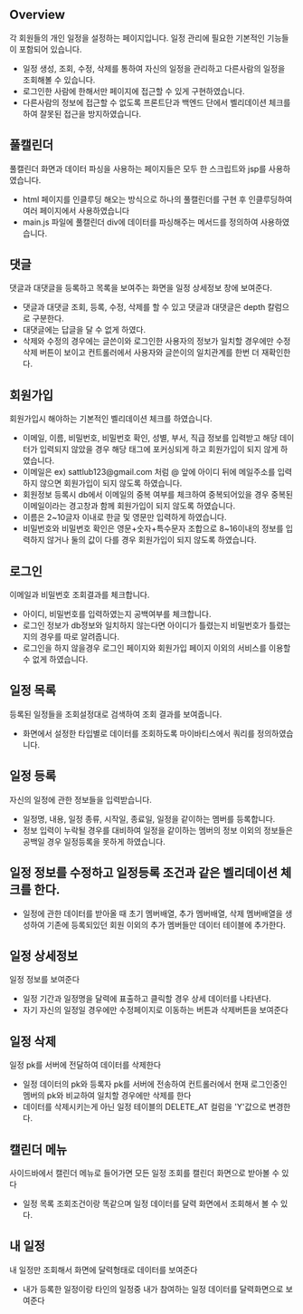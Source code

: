 ## Overview
각 회원들의 개인 일정을 설정하는 페이지입니다. 일정 관리에 필요한 기본적인 기능들이 포함되어 있습니다.
<ul>
    <li>일정 생성, 조회, 수정, 삭제를 통하여 자신의 일정을 관리하고 다른사람의 일정을 조회해볼 수 있습니다.</li>
    <li>로그인한 사람에 한해서만 페이지에 접근할 수 있게 구현하였습니다.</li>
    <li>다른사람의 정보에 접근할 수 없도록 프론트단과 백엔드 단에서 벨리데이션 체크를 하여 잘못된 접근을 방지하였습니다.</li>
</ul>

## 풀캘린더
풀캘린더 화면과 데이터 파싱을 사용하는 페이지들은 모두 한 스크립트와 jsp를 사용하였습니다.
<ul>
    <li>html 페이지를 인클루딩 해오는 방식으로 하나의 풀캘린더를 구현 후 인클루딩하여 여러 페이지에서 사용하였습니다</li>
    <li>main.js 파일에 풀캘린더 div에 데이터를 파싱해주는 메서드를 정의하여 사용하였습니다.</li>
</ul>

## 댓글
댓글과 대댓글을 등록하고 목록을 보여주는 화면을 일정 상세정보 창에 보여준다.
<ul>
    <li>댓글과 대댓글 조회, 등록, 수정, 삭제를 할 수 있고 댓글과 대댓글은 depth 칼럼으로 구분한다.</li>
    <li>대댓글에는 답글을 달 수 없게 하였다.</li>
    <li>삭제와 수정의 경우에는 글쓴이와 로그인한 사용자의 정보가 일치할 경우에만 수정 삭제 버튼이 보이고 컨트롤러에서 사용자와 글쓴이의 일치관계를 한번 더 재확인한다.</li>
</ul>

## 회원가입
회원가입시 해야하는 기본적인 벨리데이션 체크를 하였습니다.
<ul>
    <li>이메일, 이름, 비밀번호, 비밀번호 확인, 성별, 부서, 직급 정보를 입력받고 해당 데이터가 입력되지 않았을 경우 해당 태그에 포커싱되게 하고 회원가입이 되지 않게 하였습니다.</li>
    <li>이메일은 ex) sattlub123@gmail.com 처럼 @ 앞에 아이디 뒤에 메일주소를 입력하지 않으면 회원가입이 되지 않도록 하였습니다.</li>
    <li>회원정보 등록시 db에서 이메일의 중복 여부를 체크하여 중복되어있을 경우 중복된 이메일이라는 경고창과 함께 회원가입이 되지 않도록 하였습니다.</li>
    <li>이름은 2~10글자 이내로 한글 및 영문만 입력하게 하였습니다.</li>
    <li>비밀번호와 비밀번호 확인은 영문+숫자+특수문자 조합으로 8~16이내의 정보를 입력하지 않거나 둘의 값이 다를 경우 회원가입이 되지 않도록 하였습니다.</li>
</ul>

## 로그인
이메일과 비밀번호 조회결과를 체크합니다.
<ul>
    <li>아이디, 비밀번호를 입력하였는지 공백여부를 체크합니다.</li>
    <li>로그인 정보가 db정보와 일치하지 않는다면 아이디가 틀렸는지 비밀번호가 틀렸는지의 경우를 따로 알려줍니다.</li>
    <li>로그인을 하지 않을경우 로그인 페이지와 회원가입 페이지 이외의 서비스를 이용할 수 없게 하였습니다.</li>
</ul>


## 일정 목록
등록된 일정들을 조회설정대로 검색하여 조회 결과를 보여줍니다.
<ul>
    <li>화면에서 설정한 타입별로 데이터를 조회하도록 마이바티스에서 쿼리를 정의하였습니다.</li>
</ul>


  ## 일정 등록
  자신의 일정에 관한 정보들을 입력받습니다.
  <ul>
    <li>일정명, 내용, 일정 종류, 시작일, 종료일, 일정을 같이하는 멤버를 등록합니다.</li>
    <li>정보 입력이 누락될 경우를 대비하여 일정을 같이하는 멤버의 정보 이외의 정보들은 공백일 경우 일정등록을 못하게 하였습니다.</li>
  </ul>


## 일정 정보를 수정하고 일정등록 조건과 같은 벨리데이션 체크를 한다.
<ul>
    <li>일정에 관한 데이터를 받아올 때 초기 멤버배열, 추가 멤버배열, 삭제 멤버배열을 생성하여 기존에 등록되있던 회원 이외의 추가 멤버들만 데이터 테이블에 추가한다.</li>
</ul>


## 일정 상세정보
일정 정보를 보여준다

<ul>
    <li>일정 기간과 일정명을 달력에 표출하고 클릭할 경우 상세 데이터를 나타낸다.</li>
    <li>자기 자신의 일정일 경우에만 수정페이지로 이동하는 버튼과 삭제버튼을 보여준다</li>
</ul>

## 일정 삭제
일정 pk를 서버에 전달하여 데이터를 삭제한다

<ul>
    <li>일정 데이터의 pk와 등록자 pk를 서버에 전송하여 컨트롤러에서 현재 로그인중인 멤버의 pk와 비교하여 일치할 경우에만 삭제를 한다</li>
    <li>데이터를 삭제시키는게 아닌 일정 테이블의 DELETE_AT 컬럼을 'Y'값으로 변경한다.</li>
</ul>

    

## 캘린더 메뉴
사이드바에서 캘린더 메뉴로 들어가면 모든 일정 조회를 캘린더 화면으로 받아볼 수 있다
<ul>
    <li>일정 목록 조회조건이랑 똑같으며 일정 데이터를 달력 화면에서 조회해서 볼 수 있다.</li>
</ul>


## 내 일정
내 일정만 조회해서 화면에 달력형태로 데이터를 보여준다
<ul>
    <li>내가 등록한 일정이랑 타인의 일정중 내가 참여하는 일정 데이터를 달력화면으로 보여준다</li>
</ul>
